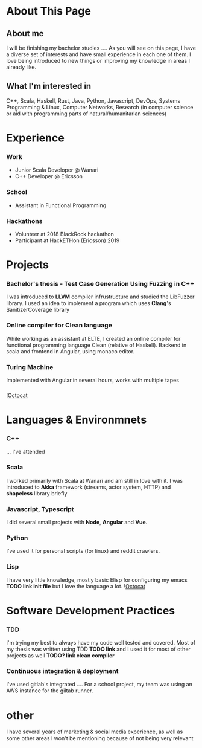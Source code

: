 

# About This Page


## About me

<span class="underline">I will be finishing my bachelor studies</span> <span class="underline">&#x2026;</span>. As you will see on this page, I have a diverse set of interests and have small experience in each one of them. I love being introduced to new things or improving my knowledge in areas I already like.


## What I'm interested in

C++, Scala, Haskell, Rust, Java, Python, Javascript, DevOps, Systems Programming & Linux, Computer Networks, Research (in computer science or aid with programming parts of natural/humanitarian sciences) 


# Experience


### Work

-   Junior Scala Developer @ Wanari
-   C++ Developer @ Ericsson


### School

-   Assistant in Functional Programming


### Hackathons

-   Volunteer at 2018 BlackRock hackathon
-   Participant at HackETHon (Ericsson) 2019


# Projects


### Bachelor's thesis - Test Case Generation Using Fuzzing in C++

I was introduced to **LLVM** compiler infrustructure and studied the LibFuzzer library. I used an idea to implement a program which uses **Clang**'s SanitizerCoverage library 


### Online compiler for Clean language

While working as an assistant at ELTE, I created an online compiler for functional programming language Clean (relative of Haskell). Backend in scala and frontend in Angular, using monaco editor.


### Turing Machine

Implemented with Angular in several hours, works with multiple tapes


### 

\![Octocat](separator2.jpg)


# Languages & Environmnets


### C++

<span class="underline">&#x2026;</span> I've attended 


### Scala

I worked primarily with Scala at Wanari and am still in love with it. I was introduced to **Akka** framework (streams, actor system, HTTP) and **shapeless** library briefly


### Javascript, Typescript

I did several small projects with **Node**, **Angular** and **Vue**. 


### Python

I've used it for personal scripts (for linux) and reddit crawlers.


### Lisp

I have very little knowledge, mostly basic Elisp for configuring my emacs **TODO link init file** but I love the language a lot.
\![Octocat](iarigby.github.com/separator3.jpg)


# Software Development Practices


### TDD

I'm trying my best to always have my code well tested and covered. Most of my thesis was written using TDD **TODO link** and I used it for most of other projects as well **TODO? link clean compiler**


### Continuous integration & deployment

I've used gitlab's integrated <span class="underline">&#x2026;</span>. For a school project, my team was using an AWS instance for the giltab runner.


# other

I have several years of marketing & social media experience, as well as some other areas I won't be mentioning because of not being very relevant

